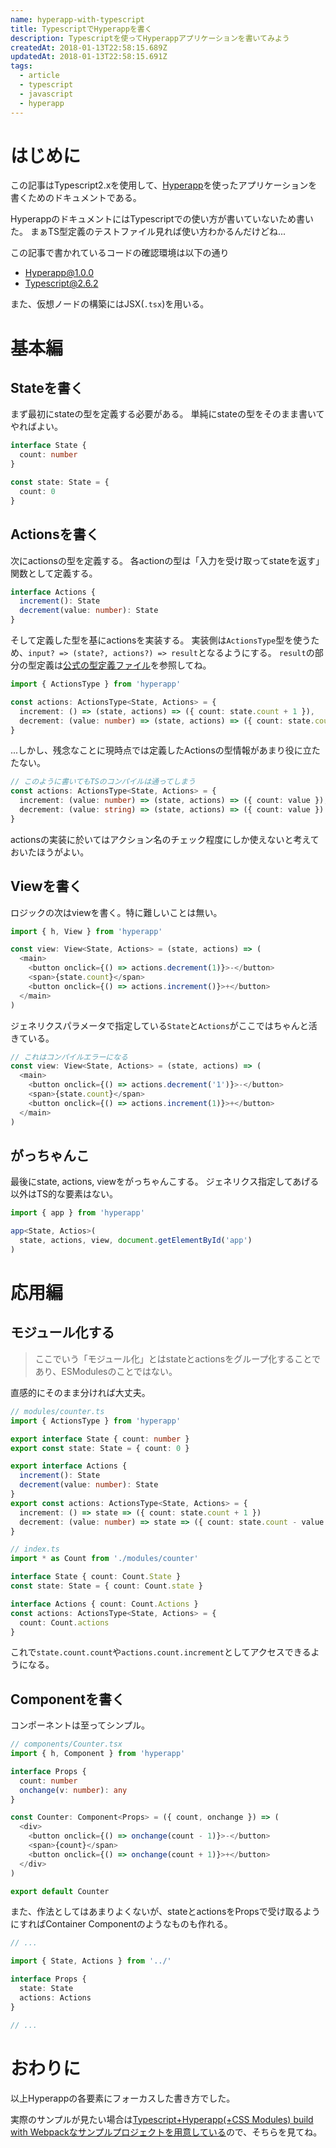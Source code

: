 ```yaml
---
name: hyperapp-with-typescript
title: TypescriptでHyperappを書く
description: Typescriptを使ってHyperappアプリケーションを書いてみよう
createdAt: 2018-01-13T22:58:15.689Z
updatedAt: 2018-01-13T22:58:15.691Z
tags:
  - article
  - typescript
  - javascript
  - hyperapp
---
```

# はじめに

この記事はTypescript2.xを使用して、[Hyperapp](https://github.com/hyperapp/hyperapp)を使ったアプリケーションを書くためのドキュメントである。

HyperappのドキュメントにはTypescriptでの使い方が書いていないため書いた。
まぁTS型定義のテストファイル見れば使い方わかるんだけどね...

この記事で書かれているコードの確認環境は以下の通り

- Hyperapp@1.0.0
- Typescript@2.6.2

また、仮想ノードの構築にはJSX(`.tsx`)を用いる。

# 基本編

## Stateを書く

まず最初にstateの型を定義する必要がある。
単純にstateの型をそのまま書いてやればよい。

```ts
interface State {
  count: number
}

const state: State = {
  count: 0
}
```

## Actionsを書く

次にactionsの型を定義する。
各actionの型は「入力を受け取ってstateを返す」関数として定義する。

```ts
interface Actions {
  increment(): State
  decrement(value: number): State
}
```

そして定義した型を基にactionsを実装する。
実装側は`ActionsType`型を使うため、`input? => (state?, actions?) => result`となるようにする。
`result`の部分の型定義は[公式の型定義ファイル](https://github.com/hyperapp/hyperapp/blob/fe91524ae43399eac350b65769fa883173bf8818/hyperapp.d.ts#L58)を参照してね。

```ts
import { ActionsType } from 'hyperapp'

const actions: ActionsType<State, Actions> = {
  increment: () => (state, actions) => ({ count: state.count + 1 }),
  decrement: (value: number) => (state, actions) => ({ count: state.count - value }),
}
```

...しかし、残念なことに現時点では定義したActionsの型情報があまり役に立たたない。

```ts
// このように書いてもTSのコンパイルは通ってしまう
const actions: ActionsType<State, Actions> = {
  increment: (value: number) => (state, actions) => ({ count: value }),
  decrement: (value: string) => (state, actions) => ({ count: value })
}
```

actionsの実装に於いてはアクション名のチェック程度にしか使えないと考えておいたほうがよい。

## Viewを書く

ロジックの次はviewを書く。特に難しいことは無い。

```ts
import { h, View } from 'hyperapp'

const view: View<State, Actions> = (state, actions) => (
  <main>
    <button onclick={() => actions.decrement(1)}>-</button>
    <span>{state.count}</span>
    <button onclick={() => actions.increment()}>+</button>
  </main>
)
```

ジェネリクスパラメータで指定している`State`と`Actions`がここではちゃんと活きている。

```ts
// これはコンパイルエラーになる
const view: View<State, Actions> = (state, actions) => (
  <main>
    <button onclick={() => actions.decrement('1')}>-</button>
    <span>{state.count}</span>
    <button onclick={() => actions.increment(1)}>+</button>
  </main>
)
```

## がっちゃんこ

最後にstate, actions, viewをがっちゃんこする。
ジェネリクス指定してあげる以外はTS的な要素はない。

```ts
import { app } from 'hyperapp'

app<State, Actios>(
  state, actions, view, document.getElementById('app')
)
```

# 応用編

## モジュール化する

> ここでいう「モジュール化」とはstateとactionsをグループ化することであり、ESModulesのことではない。

直感的にそのまま分ければ大丈夫。

```ts
// modules/counter.ts
import { ActionsType } from 'hyperapp'

export interface State { count: number }
export const state: State = { count: 0 }

export interface Actions {
  increment(): State
  decrement(value: number): State
}
export const actions: ActionsType<State, Actions> = {
  increment: () => state => ({ count: state.count + 1 })
  decrement: (value: number) => state => ({ count: state.count - value })
}
```

```ts
// index.ts
import * as Count from './modules/counter'

interface State { count: Count.State }
const state: State = { count: Count.state }

interface Actions { count: Count.Actions }
const actions: ActionsType<State, Actions> = {
  count: Count.actions
}
```

これで`state.count.count`や`actions.count.increment`としてアクセスできるようになる。

## Componentを書く

コンポーネントは至ってシンプル。

```ts
// components/Counter.tsx
import { h, Component } from 'hyperapp'

interface Props {
  count: number
  onchange(v: number): any
}

const Counter: Component<Props> = ({ count, onchange }) => (
  <div>
    <button onclick={() => onchange(count - 1)}>-</button>
    <span>{count}</span>
    <button onclick={() => onchange(count + 1)}>+</button>
  </div>
)

export default Counter
```

また、作法としてはあまりよくないが、stateとactionsをPropsで受け取るようにすればContainer Componentのようなものも作れる。

```ts
// ...

import { State, Actions } from '../'

interface Props {
  state: State
  actions: Actions
}

// ...
```

# おわりに

以上Hyperappの各要素にフォーカスした書き方でした。

実際のサンプルが見たい場合は[Typescript+Hyperapp(+CSS Modules) build with Webpackなサンプルプロジェクトを用意している](https://github.com/pocka/hyperapp-typescript-demo)ので、そちらを見てね。

